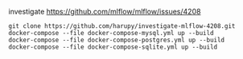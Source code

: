 investigate https://github.com/mlflow/mlflow/issues/4208

```
git clone https://github.com/harupy/investigate-mlflow-4208.git
docker-compose --file docker-compose-mysql.yml up --build
docker-compose --file docker-compose-postgres.yml up --build
docker-compose --file docker-compose-sqlite.yml up --build
```
